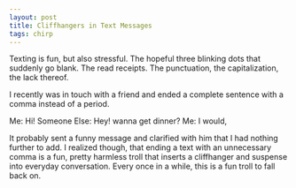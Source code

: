 ```yaml
---
layout: post
title: Cliffhangers in Text Messages
tags: chirp
---
```

Texting is fun, but also stressful. The hopeful three blinking dots that suddenly go blank. The read receipts. The punctuation, the capitalization, the lack thereof.

I recently was in touch with a friend and ended a complete sentence with a comma instead of a period. 

Me: Hi!
Someone Else: Hey! wanna get dinner?
Me: I would,

It probably sent a funny message and clarified with him that I had nothing further to add. I realized though, that ending a text with an unnecessary comma is a fun, pretty harmless troll that inserts a cliffhanger and suspense into everyday conversation. Every once in a while, this is a fun troll to fall back on.


